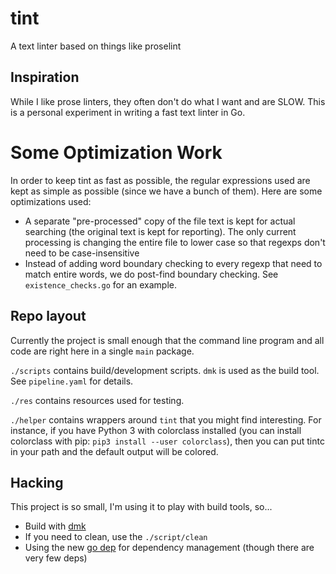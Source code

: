 # tint

A text linter based on things like proselint

## Inspiration

While I like prose linters, they often don't do what I want and are SLOW.
This is a personal experiment in writing a fast text linter in Go.

# Some Optimization Work

In order to keep tint as fast as possible, the regular expressions used are
kept as simple as possible (since we have a bunch of them). Here are some
optimizations used:

* A separate "pre-processed" copy of the file text is kept for actual
  searching (the original text is kept for reporting). The only current
  processing is changing the entire file to lower case so that regexps
  don't need to be case-insensitive
* Instead of adding word boundary checking to every regexp that need to
  match entire words, we do post-find boundary checking. See
  `existence_checks.go` for an example.

## Repo layout

Currently the project is small enough that the command line program and all
code are right here in a single `main` package.

`./scripts` contains build/development scripts. `dmk` is used as the build
tool. See `pipeline.yaml` for details.

`./res` contains resources used for testing.

`./helper` contains wrappers around `tint` that you might find interesting.
For instance, if you have Python 3 with colorclass installed (you can install
colorclass with pip: `pip3 install --user colorclass`), then you can put tintc
in your path and the default output will be colored.

## Hacking

This project is so small, I'm using it to play with build tools, so...

* Build with [dmk](https://github.com/CraigKelly/dmk)
* If you need to clean, use the `./script/clean`
* Using the new [go dep](https://github.com/golang/dep) for dependency management (though there are very few deps)

